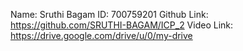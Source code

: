 Name: Sruthi Bagam
ID: 700759201
Github Link: https://github.com/SRUTHI-BAGAM/ICP_2
Video Link: https://drive.google.com/drive/u/0/my-drive
